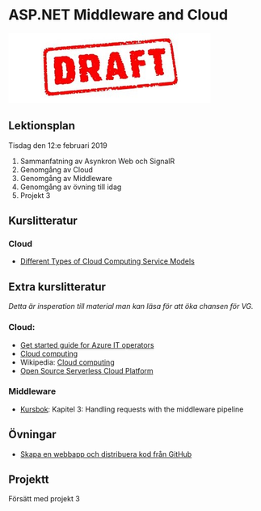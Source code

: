 # ASP.NET Middleware and Cloud 

![Draft](draft.jpg)

## Lektionsplan
Tisdag den 12:e februari 2019

1. Sammanfatning av Asynkron Web och SignalR
1. Genomgång av Cloud
1. Genomgång av Middleware
1. Genomgång av övning till idag
1. Projekt 3

## Kurslitteratur

### Cloud
* [Different Types of Cloud Computing Service Models](https://www.bluepiit.com/blog/different-types-of-cloud-computing-service-models/)

## Extra kurslitteratur
*Detta är insperation till material man kan läsa för att öka chansen för VG.*

### Cloud:
* [Get started guide for Azure IT operators](https://docsmsftpdfs.blob.core.windows.net/guides/azure/azure-ops-guide.pdf)
* [Cloud computing](https://www.explainthatstuff.com/cloud-computing-introduction.html)
* Wikipedia: [Cloud computing](https://en.wikipedia.org/wiki/Cloud_computing)
* [Open Source Serverless Cloud Platform](https://openwhisk.apache.org/)

### Middleware
- [Kursbok](book.md): Kapitel 3: Handling requests with the middleware pipeline

## Övningar
* [Skapa en webbapp och distribuera kod från GitHub](https://docs.microsoft.com/sv-se/azure/app-service/scripts/powershell-continuous-deployment-github)

## Projektt
Försätt med projekt 3